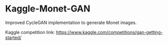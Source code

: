 # Kaggle-Monet-GAN

Improved CycleGAN implementation to generate Monet images.

Kaggle competition link: https://www.kaggle.com/competitions/gan-getting-started/

